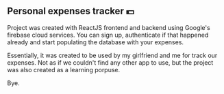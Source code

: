 ## Personal expenses tracker 💵

Project was created with ReactJS frontend and backend using Google's firebase cloud services.
You can sign up, authenticate if that happened already and start populating the database with your expenses.

Essentially, it was created to be used by my girlfriend and me for track our expenses. Not as if we couldn't find any other app to use, but the project was also created as a learning porpuse.

Bye.
